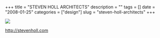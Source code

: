+++
title = "STEVEN HOLL ARCHITECTS"
description = ""
tags = []
date = "2008-01-25"
categories = ["design"]
slug = "steven-holl-architects"
+++


 

  <div id="screens-thumbs" class="clearfix">
    <div class="txt-center" id="design-submission"><a href="http://stevenholl.com/"><img id='bluga-thumbnail-1088' class='bluga-thumbnail large' src='//media.konigi.com/bluga/
wt47f2820034d14_0.jpg'/></a></div>  
  </div>   
<p><a href="http://stevenholl.com/">http://stevenholl.com</a></p>





